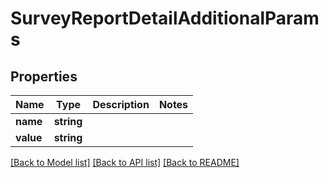 # SurveyReportDetailAdditionalParams

## Properties
Name | Type | Description | Notes
------------ | ------------- | ------------- | -------------
**name** | **string** |  | 
**value** | **string** |  | 

[[Back to Model list]](../README.md#documentation-for-models) [[Back to API list]](../README.md#documentation-for-api-endpoints) [[Back to README]](../README.md)


